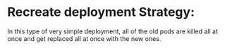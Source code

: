 # Recreate deployment Strategy:

In this type of very simple deployment, all of the old pods are killed all at once and get replaced all at once with the new ones.


